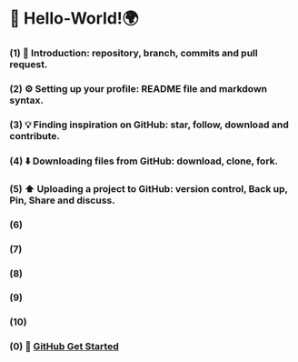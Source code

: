 # 👋 Hello-World!🌍

### (1) 🌱 Introduction: repository, branch, commits and pull request.
### (2) ⚙️ Setting up your profile: README file and markdown syntax.
### (3) 💡 Finding inspiration on GitHub: star, follow, download and contribute. 
### (4) ⬇️ Downloading files from GitHub: download, clone, fork.
### (5) ⬆️ Uploading a project to GitHub: version control, Back up, Pin, Share and discuss.
### (6)
### (7)
### (8)
### (9)
### (10)

### (0) 🔗 [GitHub Get Started](https://docs.github.com/en/get-started/)
